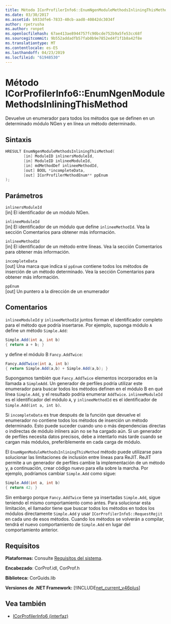 ```yaml
---
title: Método ICorProfilerInfo6::EnumNgenModuleMethodsInliningThisMethod
ms.date: 03/30/2017
ms.assetid: b933dfe6-7833-40cb-aad8-40842dc3034f
author: rpetrusha
ms.author: ronpet
ms.openlocfilehash: 67ae413ae8944757fc90bcde752b9a5fe53cc68f
ms.sourcegitcommit: 9b552addadfb57fab0b9e7852ed4f1f1b8a42f8e
ms.translationtype: MT
ms.contentlocale: es-ES
ms.lasthandoff: 04/23/2019
ms.locfileid: "61948530"
---
```

# <a name="icorprofilerinfo6enumngenmodulemethodsinliningthismethod-method"></a>Método ICorProfilerInfo6::EnumNgenModuleMethodsInliningThisMethod

Devuelve un enumerador para todos los métodos que se definen en un determinado módulo NGen y en línea un método determinado.

## <a name="syntax"></a>Sintaxis

```cpp
HRESULT EnumNgenModuleMethodsInliningThisMethod(
        [in] ModuleID inlinersModuleId,
        [in] ModuleID inlineeModuleId,
        [in] mdMethodDef inlineeMethodId,
        [out] BOOL *incompleteData,
        [out] ICorProfilerMethodEnum** ppEnum
);
```

## <a name="parameters"></a>Parámetros

`inlinersModuleId`\
[in] El identificador de un módulo NGen.

`inlineeModuleId`\
[in] El identificador de un módulo que define `inlineeMethodId`. Vea la sección Comentarios para obtener más información.

`inlineeMethodId`\
[in] El identificador de un método entre líneas. Vea la sección Comentarios para obtener más información.

`incompleteData`\
[out] Una marca que indica si `ppEnum` contiene todos los métodos de inserción de un método determinado.  Vea la sección Comentarios para obtener más información.

`ppEnum`\
[out] Un puntero a la dirección de un enumerador

## <a name="remarks"></a>Comentarios

`inlineeModuleId` y `inlineeMethodId` juntos forman el identificador completo para el método que podría insertarse. Por ejemplo, suponga módulo `A` define un método `Simple.Add`:

```csharp
Simple.Add(int a, int b)
{ return a + b; }
```

y define el módulo B `Fancy.AddTwice`:

```csharp
Fancy.AddTwice(int a, int b)
{ return Simple.Add(a,b) + Simple.Add(a,b); }
```

Supongamos también que `Fancy.AddTwice` elementos incorporados en la llamada a `SimpleAdd`. Un generador de perfiles podría utilizar este enumerador para buscar todos los métodos definen en el módulo B en qué línea `Simple.Add`, y el resultado podría enumerar `AddTwice`.  `inlineeModuleId` es el identificador del módulo `A`, y `inlineeMethodId` es el identificador de `Simple.Add(int a, int b)`.

Si `incompleteData` es true después de la función que devuelve el enumerador no contiene todos los métodos de inserción un método determinado. Esto puede suceder cuando uno o más dependencias directas o indirectas de módulo inliners aún no se ha cargado aún. Si un generador de perfiles necesita datos precisos, debe a intentarlo más tarde cuando se cargan más módulos, preferiblemente en cada carga de módulo.

El `EnumNgenModuleMethodsInliningThisMethod` método puede utilizarse para solucionar las limitaciones de inclusión entre líneas para ReJIT. ReJIT permite a un generador de perfiles cambie la implementación de un método y, a continuación, crear código nuevo para ella sobre la marcha. Por ejemplo, podríamos cambiar `Simple.Add` como sigue:

```csharp
Simple.Add(int a, int b)
{ return 42; }
```

Sin embargo porque `Fancy.AddTwice` tiene ya insertadas `Simple.Add`, sigue teniendo el mismo comportamiento como antes. Para solucionar esta limitación, el llamador tiene que buscar todos los métodos en todos los módulos directamente `Simple.Add` y usar `ICorProfilerInfo5::RequestRejit` en cada uno de esos métodos. Cuando los métodos se volverán a compilar, tendrá el nuevo comportamiento de `Simple.Add` en lugar del comportamiento anterior.

## <a name="requirements"></a>Requisitos

**Plataformas:** Consulte [Requisitos del sistema](../../../../docs/framework/get-started/system-requirements.md).

**Encabezado**: CorProf.idl, CorProf.h

**Biblioteca:** CorGuids.lib

**Versiones de .NET Framework:** [!INCLUDE[net_current_v46plus](../../../../includes/net-current-v46plus-md.md)]

## <a name="see-also"></a>Vea también

- [ICorProfilerInfo6 (interfaz)](icorprofilerinfo6-interface.md)